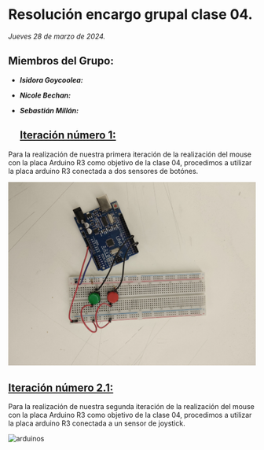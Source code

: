 # Resolución encargo grupal clase 04.
*Jueves 28 de marzo de 2024.*

## Miembros del Grupo:
- ***Isidora Goycoolea:***
- ***Nicole Bechan:***
- ***Sebastián Millán:***

  ## [Iteración número 1:](https://www.youtube.com/watch?v=0qsdvkh5eXc)
Para la realización de nuestra primera iteración de la realización del mouse con la placa Arduino R3 como objetivo de la clase 04, procedimos a utilizar la placa arduino R3 conectada a dos sensores de botónes.

![arduinos](./IMG_20240328_173424.jpg)

## [Iteración número 2.1:](https://www.hackster.io/prabeenr2/joystick-pc-mouse-18552b)
Para la realización de nuestra segunda iteración de la realización del mouse con la placa Arduino R3 como objetivo de la clase 04, procedimos a utilizar la placa arduino R3 conectada a un sensor de joystick.

![arduinos](./1711652369446.jpg)
